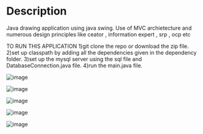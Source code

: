 # Description  

Java drawing application using java swing.
Use of MVC archietecture
and numerous design principles like ceator , information expert , srp , ocp etc

TO RUN THIS APPLICATION 
1)git clone the repo or download the zip file.
2)set up classpath by adding all the dependencies given in the dependency folder.
3)set up the mysql server using the sql file and DatabaseConnection.java file.
4)run the main.java file.

![image](https://github.com/AshayNaik97/drawing-app/assets/126677976/5d8578de-a884-4865-ba62-d5b07293b0e4)

![image](https://github.com/AshayNaik97/drawing-app/assets/126677976/9ed5c530-f509-4888-8e5a-35df89b454ee)

![image](https://github.com/AshayNaik97/drawing-app/assets/126677976/8cde7ab7-3ff8-479c-9f22-822e050fdf4a)

![image](https://github.com/AshayNaik97/drawing-app/assets/126677976/66bfd6a9-22f7-44ec-9f47-4ffea316a903)

![image](https://github.com/AshayNaik97/drawing-app/assets/126677976/16a6abbc-72db-451f-8e92-5e839aa89426)
